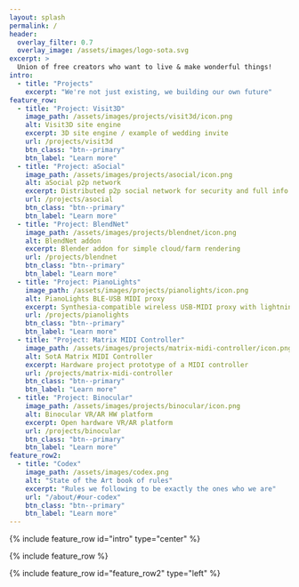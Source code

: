 ```yaml
---
layout: splash
permalink: /
header:
  overlay_filter: 0.7
  overlay_image: /assets/images/logo-sota.svg
excerpt: >
  Union of free creators who want to live & make wonderful things!
intro:
  - title: "Projects"
    excerpt: "We're not just existing, we building our own future"
feature_row:
  - title: "Project: Visit3D"
    image_path: /assets/images/projects/visit3d/icon.png
    alt: Visit3D site engine
    excerpt: 3D site engine / example of wedding invite
    url: /projects/visit3d
    btn_class: "btn--primary"
    btn_label: "Learn more"
  - title: "Project: aSocial"
    image_path: /assets/images/projects/asocial/icon.png
    alt: aSocial p2p network
    excerpt: Distributed p2p social network for security and full info control
    url: /projects/asocial
    btn_class: "btn--primary"
    btn_label: "Learn more"
  - title: "Project: BlendNet"
    image_path: /assets/images/projects/blendnet/icon.png
    alt: BlendNet addon
    excerpt: Blender addon for simple cloud/farm rendering
    url: /projects/blendnet
    btn_class: "btn--primary"
    btn_label: "Learn more"
  - title: "Project: PianoLights"
    image_path: /assets/images/projects/pianolights/icon.png
    alt: PianoLights BLE-USB MIDI proxy
    excerpt: Synthesia-compatible wireless USB-MIDI proxy with lightning features
    url: /projects/pianolights
    btn_class: "btn--primary"
    btn_label: "Learn more"
  - title: "Project: Matrix MIDI Controller"
    image_path: /assets/images/projects/matrix-midi-controller/icon.png
    alt: SotA Matrix MIDI Controller
    excerpt: Hardware project prototype of a MIDI controller
    url: /projects/matrix-midi-controller
    btn_class: "btn--primary"
    btn_label: "Learn more"
  - title: "Project: Binocular"
    image_path: /assets/images/projects/binocular/icon.png
    alt: Binocular VR/AR HW platform
    excerpt: Open hardware VR/AR platform
    url: /projects/binocular
    btn_class: "btn--primary"
    btn_label: "Learn more"
feature_row2:
  - title: "Codex"
    image_path: /assets/images/codex.png
    alt: "State of the Art book of rules"
    excerpt: "Rules we following to be exactly the ones who we are"
    url: "/about/#our-codex"
    btn_class: "btn--primary"
    btn_label: "Learn more"
---
```


{% include feature_row id="intro" type="center" %}

{% include feature_row %}

{% include feature_row id="feature_row2" type="left" %}
